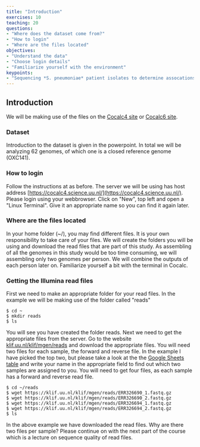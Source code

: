 ```yaml
---
title: "Introduction"
exercises: 10
teaching: 20
questions:
- "Where does the dataset come from?"
- "How to login"
- "Where are the files located"
objectives:
- "Understand the data"
- "Choose login details"
- "Familiarize yourself with the environment"
keypoints:
- "Sequencing *S. pneumoniae* patient isolates to determine assocations of bacterial genes with disease severity"
---
```


## Introduction

We will be making use of the files on the [Cocalc4 site](https://cocalc4.science.uu.nl/) or [Cocalc6 site](https://cocalc6.science.uu.nl/). 

### Dataset

Introduction to the dataset is given in the powerpoint. In total we will be analyzing 62 genomes, of which one is a closed reference genome (OXC141).

### How to login

Follow the instructions at as before. 
The server we will be using has host address [https://cocalc4.science.uu.nl/](https://cocalc4.science.uu.nl/). Please login using your webbrowser. Click on "New", top left and open a "Linux Terminal". Give it an appropriate name so you can find it again later. 

### Where are the files located

In your home folder (~/), you may find different files. It is your own responsibility to take care of your files. We will create the folders you will be using and download the read files that are part of this study. As assembling of all the genomes in this study would be too time consuming, we will assembling only two genomes per person. We will combine the outputs of each person later on. Familiarize yourself a bit with the terminal in Cocalc.
  
### Getting the Illumina read files

First we need to make an appropriate folder for your read files. In the example we will be making use of the folder called "reads"

~~~
$ cd ~
$ mkdir reads
$ ls
~~~

You will see you have created the folder reads. Next we need to get the appropriate files from the server. Go to the website [klif.uu.nl/klif/mgen/reads](https://klif.uu.nl/klif/mgen/reads/) and download the appropriate files. You will need two files for each sample, the forward and reverse file. In the example I have picked the top two, but please take a look at the  the [Google Sheets table](https://docs.google.com/spreadsheets/d/1b8BPKcSUuW2YzgHdMaJN3MEbdgroRJa1dWnf5gkHr9M/edit#gid=0) and write your name in the appropriate field to find out which two samples are assigned to you. You will need to get four files, as each sample has a forward and reverse read file.

~~~
$ cd ~/reads
$ wget https://klif.uu.nl/klif/mgen/reads/ERR326690_1.fastq.gz
$ wget https://klif.uu.nl/klif/mgen/reads/ERR326690_2.fastq.gz
$ wget https://klif.uu.nl/klif/mgen/reads/ERR326694_1.fastq.gz
$ wget https://klif.uu.nl/klif/mgen/reads/ERR326694_2.fastq.gz
$ ls
~~~

In the above example we have downloaded the read files. Why are there two files per sample? Please continue on with the next part of the course which is a lecture on sequence quality of read files. 
